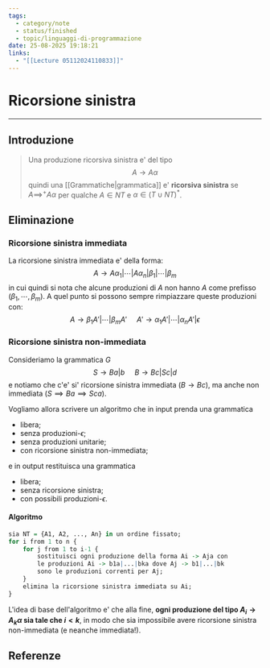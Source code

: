 ```yaml
---
tags:
  - category/note
  - status/finished
  - topic/linguaggi-di-programmazione
date: 25-08-2025 19:18:21
links:
  - "[[Lecture 05112024110833]]"
---
```

# Ricorsione sinistra
---
## Introduzione
> Una produzione ricorsiva sinistra e' del tipo
> $$A \to A\alpha$$
> quindi una [[Grammatiche|grammatica]] e' **ricorsiva sinistra** se $A \implies^{+} A\alpha$ per qualche $A \in NT$ e $\alpha \in (T \cup NT)^{*}$.

## Eliminazione
### Ricorsione sinistra immediata
La ricorsione sinistra immediata e' della forma:
$$A \to A\alpha_{1}| \cdots | A\alpha_{n}| \beta_{1} | \cdots | \beta_{m}$$
in cui quindi si nota che alcune produzioni di $A$ non hanno $A$ come prefisso ($\beta_{1}, \cdots, \beta_{m}$). A quel punto si possono sempre rimpiazzare queste produzioni con:
$$A \to \beta_{1}A'|\cdots|\beta_{m}A' \ \ \ \ \ A' \to \alpha_{1}A'|\cdots|\alpha_{n}A'|\epsilon$$

### Ricorsione sinistra non-immediata
Consideriamo la grammatica $G$
$$S \to Ba|b \ \ \ \ \ B \to Bc|Sc|d$$
e notiamo che c'e' si' ricorsione sinistra immediata ($B \to Bc$), ma anche non immediata ($S \implies Ba \implies Sca$).

Vogliamo allora scrivere un algoritmo che in input prenda una grammatica
- libera;
- senza produzioni-$\epsilon$;
- senza produzioni unitarie;
- con ricorsione sinistra non-immediata;

e in output restituisca una grammatica
- libera;
- senza ricorsione sinistra;
- con possibili produzioni-$\epsilon$.

#### Algoritmo
```R
sia NT = {A1, A2, ..., An} in un ordine fissato;
for i from 1 to n {
	for j from 1 to i-1 {
		sostituisci ogni produzione della forma Ai -> Aja con
		le produzioni Ai -> b1a|...|bka dove Aj -> b1|...|bk
		sono le produzioni correnti per Aj;
	}
	elimina la ricorsione sinistra immediata su Ai;
}
```

L'idea di base dell'algoritmo e' che alla fine, **ogni produzione del tipo $A_{i}\to A_{k}\alpha$ sia tale che $i < k$**, in modo che sia impossibile avere ricorsione sinistra non-immediata (e neanche immediata!).

## Referenze